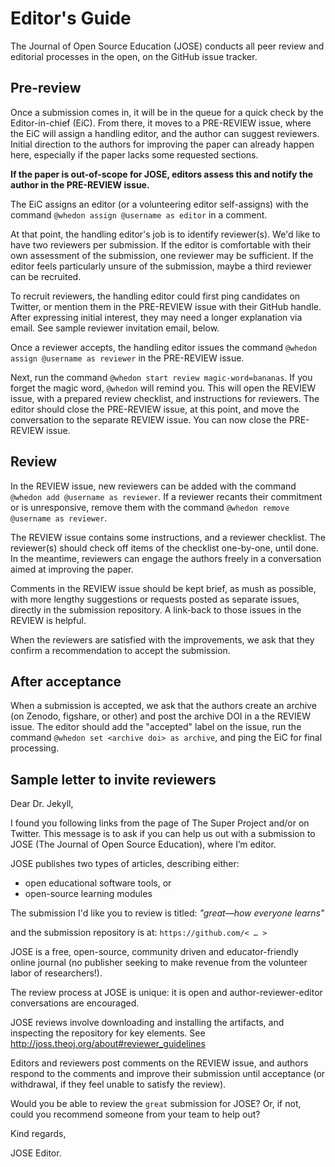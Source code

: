# Editor's Guide

The Journal of Open Source Education (JOSE) conducts all peer review and editorial processes in the open, on the GitHub issue tracker.

## Pre-review

Once a submission comes in, it will be in the queue for a quick check by the Editor-in-chief (EiC). From there, it moves to a PRE-REVIEW issue, where the EiC will assign a handling editor, and the author can suggest reviewers. Initial direction to the authors for improving the paper can already happen here, especially if the paper lacks some requested sections.

**If the paper is out-of-scope for JOSE, editors assess this and notify the author in the PRE-REVIEW issue.**

The EiC assigns an editor (or a volunteering editor self-assigns) with the command `@whedon assign @username as editor` in a comment. 

At that point, the handling editor's job is to identify reviewer(s). We'd like to have two reviewers per submission. If the editor is comfortable with their own assessment of the submission, one reviewer may be sufficient. If the editor feels particularly unsure of the submission, maybe a third reviewer can be recruited.

To recruit reviewers, the handling editor could first ping candidates on Twitter, or mention them in the PRE-REVIEW issue with their GitHub handle. After expressing initial interest, they may need a longer explanation via email. See sample reviewer invitation email, below.

Once a reviewer accepts, the handling editor issues the command `@whedon assign @username as reviewer` in the PRE-REVIEW issue.

Next, run the command `@whedon start review magic-word=bananas`. If you forget the magic word, `@whedon` will remind you. This will open the REVIEW issue, with a prepared review checklist, and instructions for reviewers. The editor should close the PRE-REVIEW issue, at this point, and move the conversation to the separate REVIEW issue. You can now close the PRE-REVIEW issue.

## Review

In the REVIEW issue, new reviewers can be added with the command `@whedon add @username as reviewer`. If a reviewer recants their commitment or is unresponsive, remove them with the command `@whedon remove @username as reviewer`.

The REVIEW issue contains some instructions, and a reviewer checklist. The reviewer(s) should check off items of the checklist one-by-one, until done. In the meantime, reviewers can engage the authors freely in a conversation aimed at improving the paper. 

Comments in the REVIEW issue should be kept brief, as mush as possible, with more lengthy suggestions or requests posted as separate issues, directly in the submission repository. A link-back to those issues in the REVIEW is helpful.

When the reviewers are satisfied with the improvements, we ask that they confirm a recommendation to accept the submission. 

## After acceptance

When a submission is accepted, we ask that the authors create an archive (on Zenodo, figshare, or other) and post the archive DOI in a the REVIEW issue. The editor should add the "accepted" label on the issue, run the command `@whedon set <archive doi> as archive`, and ping the EiC for final processing.

## Sample letter to invite reviewers

Dear Dr. Jekyll,

I found you following links from the page of The Super Project and/or on Twitter. This message is to ask if you can help us out with a submission to JOSE (The Journal of Open Source Education), where I’m editor.

JOSE publishes two types of articles, describing either:

* open educational software tools, or
* open-source learning modules

The submission I'd like you to review is titled:
*"great—how everyone learns"*

and the submission repository is at:
`https://github.com/< … >`

JOSE is a free, open-source, community driven and educator-friendly online journal (no publisher seeking to make revenue from the volunteer labor of researchers!). 

The review process at JOSE is unique: it is open and author-reviewer-editor conversations are encouraged.

JOSE reviews involve downloading and installing the artifacts, and inspecting the repository for key elements. See
http://joss.theoj.org/about#reviewer_guidelines

Editors and reviewers post comments on the REVIEW issue, and authors respond to the comments and improve their submission until acceptance (or withdrawal, if they feel unable to satisfy the review).

Would you be able to review the `great` submission for JOSE?
Or, if not, could you recommend someone from your team to help out?

Kind regards,

JOSE Editor.
